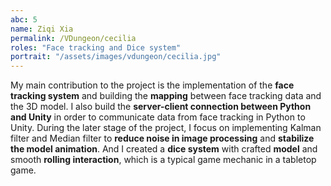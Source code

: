 ```yaml
---
abc: 5
name: Ziqi Xia
permalink: /VDungeon/cecilia
roles: "Face tracking and Dice system"
portrait: "/assets/images/vdungeon/cecilia.jpg"
---
```


My main contribution to the project is the implementation of the **face tracking system** and building the **mapping** between face tracking data and the 3D model. I also 
build the **server-client connection between Python and Unity** in order to communicate data from face tracking in Python to Unity. During the later stage of the project, 
I focus on implementing Kalman filter and Median filter to **reduce noise in image processing** and **stabilize the model animation**. And I created a **dice system** with 
crafted **model** and smooth **rolling interaction**, which is a typical game mechanic in a tabletop game.
